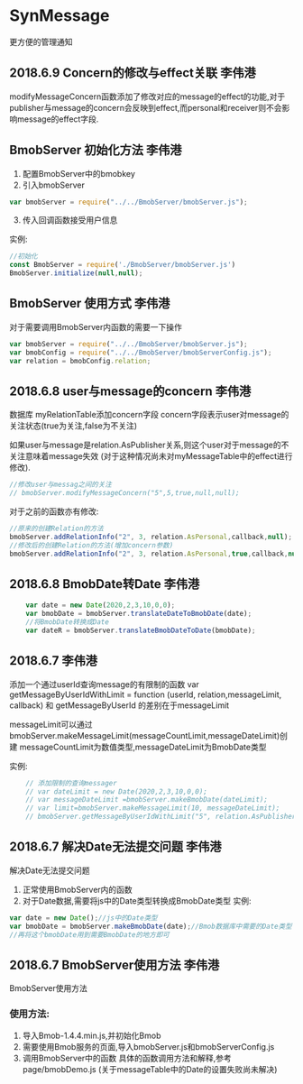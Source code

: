 # SynMessage
更方便的管理通知

## 2018.6.9 Concern的修改与effect关联 李伟港
modifyMessageConcern函数添加了修改对应的message的effect的功能,对于publisher与message的concern会反映到effect,而personal和receiver则不会影响message的effect字段.
## BmobServer 初始化方法 李伟港
1. 配置BmobServer中的bmobkey
2. 引入bmobServer
```javascript
var bmobServer = require("../../BmobServer/bmobServer.js");
```
3. 传入回调函数接受用户信息

实例:
```javascript 
//初始化
const BmobServer = require('./BmobServer/bmobServer.js')
BmobServer.initialize(null,null);
```

## BmobServer 使用方式 李伟港
对于需要调用BmobServer内函数的需要一下操作
```javascript
var bmobServer = require("../../BmobServer/bmobServer.js");
var bmobConfig = require("../../BmobServer/bmobServerConfig.js");
var relation = bmobConfig.relation;
```

## 2018.6.8 user与message的concern 李伟港
数据库 myRelationTable添加concern字段
concern字段表示user对message的关注状态(true为关注,false为不关注)

如果user与message是relation.AsPublisher关系,则这个user对于message的不关注意味着message失效
(对于这种情况尚未对myMessageTable中的effect进行修改).

```javascript
//修改user与messag之间的关注
// bmobServer.modifyMessageConcern("5",5,true,null,null);
```
对于之前的函数亦有修改:
```javaScript
//原来的创建Relation的方法
bmobServer.addRelationInfo("2", 3, relation.AsPersonal,callback,null);
//修改后的创建Relation的方法(增加concern参数)
bmobServer.addRelationInfo("2", 3, relation.AsPersonal,true,callback,null);
```
## 2018.6.8 BmobDate转Date 李伟港
```javascript
    var date = new Date(2020,2,3,10,0,0);
    var bmobDate = bmobServer.translateDateToBmobDate(date);
    //将BmobDate转换成Date
    var dateR = bmobServer.translateBmobDateToDate(bmobDate);
```

## 2018.6.7 李伟港
添加一个通过userId查询message的有限制的函数
var getMessageByUserIdWithLimit = function (userId, relation,messageLimit, callback)
和 getMessageByUserId 的差别在于messageLimit

messageLimit可以通过bmobServer.makeMessageLimit(messageCountLimit,messageDateLimit)创建
messageCountLimit为数值类型,messageDateLimit为BmobDate类型

实例:
```javascript
    // 添加限制的查询messager
    // var dateLimit = new Date(2020,2,3,10,0,0);
    // var messageDateLimit =bmobServer.makeBmobDate(dateLimit);
    // var limit=bmobServer.makeMessageLimit(10, messageDateLimit);
    // bmobServer.getMessageByUserIdWithLimit("5", relation.AsPublisher, limit, null)
```
## 2018.6.7 解决Date无法提交问题 李伟港
解决Date无法提交问题
1. 正常使用BmobServer内的函数
2. 对于Date数据,需要将js中的Date类型转换成BmobDate类型
实例: 
```javascript
var date = new Date();//js中的Date类型
var bmobDate = bmobServer.makeBmobDate(date);//Bmob数据库中需要的Date类型
//再将这个bmobDate用到需要BmobDate的地方即可
```

## 2018.6.7 BmobServer使用方法 李伟港
BmobServer使用方法

### 使用方法:
1. 导入Bmob-1.4.4.min.js,并初始化Bmob
2. 需要使用Bmob服务的页面,导入bmobServer.js和bmobServerConfig.js
3. 调用BmobServer中的函数
具体的函数调用方法和解释,参考page/bmobDemo.js 
(关于messageTable中的Date的设置失败尚未解决)
 